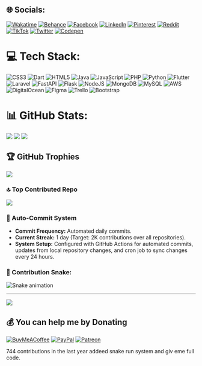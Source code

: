 ## 🌐 Socials:
[![Wakatime](https://wakatime.com/badge/user/2125b323-7ce2-4ea2-b733-03221534070e.svg)](https://wakatime.com/@codersantoshadhikari)
[![Behance](https://img.shields.io/badge/Behance-1769ff?logo=behance&logoColor=white)](https://behance.net/codersantoshadhikari)
[![Facebook](https://img.shields.io/badge/Facebook-%231877F2.svg?logo=Facebook&logoColor=white)](https://facebook.com/codersantoshadhikari)
[![LinkedIn](https://img.shields.io/badge/LinkedIn-%230077B5.svg?logo=linkedin&logoColor=white)](https://linkedin.com/in/codersantoshadhikari)
[![Pinterest](https://img.shields.io/badge/Pinterest-%23E60023.svg?logo=Pinterest&logoColor=white)](https://pinterest.com/codersantoshadhikari)
[![Reddit](https://img.shields.io/badge/Reddit-%23FF4500.svg?logo=Reddit&logoColor=white)](https://reddit.com/user/codersantoshadhikari)
[![TikTok](https://img.shields.io/badge/TikTok-%23000000.svg?logo=TikTok&logoColor=white)](https://tiktok.com/@codersantoshadhikari)
[![Twitter](https://img.shields.io/badge/Twitter-%231DA1F2.svg?logo=Twitter&logoColor=white)](https://twitter.com/codersantoshadhikari)
[![Codepen](https://img.shields.io/badge/Codepen-000000?style=for-the-badge&logo=codepen&logoColor=white)](https://codepen.io/codersantoshadhikari)

# 💻 Tech Stack:
![CSS3](https://img.shields.io/badge/css3-%231572B6.svg?style=for-the-badge&logo=css3&logoColor=white)
![Dart](https://img.shields.io/badge/dart-%230175C2.svg?style=for-the-badge&logo=dart&logoColor=white)
![HTML5](https://img.shields.io/badge/html5-%23E34F26.svg?style=for-the-badge&logo=html5&logoColor=white)
![Java](https://img.shields.io/badge/java-%23ED8B00.svg?style=for-the-badge&logo=java&logoColor=white)
![JavaScript](https://img.shields.io/badge/javascript-%23323330.svg?style=for-the-badge&logo=javascript&logoColor=%23F7DF1E)
![PHP](https://img.shields.io/badge/php-%23777BB4.svg?style=for-the-badge&logo=php&logoColor=white)
![Python](https://img.shields.io/badge/python-3670A0?style=for-the-badge&logo=python&logoColor=ffdd54)
![Flutter](https://img.shields.io/badge/Flutter-%2302569B.svg?style=for-the-badge&logo=Flutter&logoColor=white)
![Laravel](https://img.shields.io/badge/laravel-%23FF2D20.svg?style=for-the-badge&logo=laravel&logoColor=white)
![FastAPI](https://img.shields.io/badge/FastAPI-005571?style=for-the-badge&logo=fastapi)
![Flask](https://img.shields.io/badge/flask-%23000.svg?style=for-the-badge&logo=flask&logoColor=white)
![NodeJS](https://img.shields.io/badge/node.js-6DA55F?style=for-the-badge&logo=node.js&logoColor=white)
![MongoDB](https://img.shields.io/badge/MongoDB-%234ea94b.svg?style=for-the-badge&logo=mongodb&logoColor=white)
![MySQL](https://img.shields.io/badge/mysql-%2300f.svg?style=for-the-badge&logo=mysql&logoColor=white)
![AWS](https://img.shields.io/badge/AWS-%23FF9900.svg?style=for-the-badge&logo=amazon-aws&logoColor=white)
![DigitalOcean](https://img.shields.io/badge/DigitalOcean-%230167ff.svg?style=for-the-badge&logo=digitalOcean&logoColor=white)
![Figma](https://img.shields.io/badge/figma-%23F24E1E.svg?style=for-the-badge&logo=figma&logoColor=white)
![Trello](https://img.shields.io/badge/Trello-%23026AA7.svg?style=for-the-badge&logo=Trello&logoColor=white)
![Bootstrap](https://img.shields.io/badge/bootstrap-%23563D7C.svg?style=for-the-badge&logo=bootstrap&logoColor=white)

# 📊 GitHub Stats:
![](https://github-readme-stats.vercel.app/api?username=codersantoshadhikari&theme=radical&hide_border=false&include_all_commits=true&count_private=true)
![](https://github-readme-streak-stats.herokuapp.com/?user=codersantoshadhikari&theme=radical&hide_border=false)
![](https://github-readme-stats.vercel.app/api/top-langs/?username=codersantoshadhikari&theme=radical&hide_border=false&include_all_commits=true&count_private=true&layout=compact)

## 🏆 GitHub Trophies
![](https://github-profile-trophy.vercel.app/?username=codersantoshadhikari&theme=radical&no-frame=false&no-bg=true&margin-w=4)

### 🔝 Top Contributed Repo
![](https://github-contributor-stats.vercel.app/api?username=codersantoshadhikari&limit=5&theme=dark&combine_all_yearly_contributions=true)

### 🚀 Auto-Commit System
- **Commit Frequency:** Automated daily commits.
- **Current Streak:** 1 day (Target: 2K contributions over all repositories).
- **System Setup:** Configured with GitHub Actions for automated commits, updates from local repository changes, and cron job to sync changes every 24 hours.

### 🐍 Contribution Snake:
![Snake animation](https://github.com/codersantoshadhikari/codersantoshadhikari/blob/output/github-contribution-grid-snake.svg)

---
[![](https://visitcount.itsvg.in/api?id=codersantoshadhikari&icon=0&color=1)](https://visitcount.itsvg.in)

## 💰 You can help me by Donating
[![BuyMeACoffee](https://img.shields.io/badge/Buy%20Me%20a%20Coffee-ffdd00?style=for-the-badge&logo=buy-me-a-coffee&logoColor=black)](https://buymeacoffee.com/codersantoshadhikari)
[![PayPal](https://img.shields.io/badge/PayPal-00457C?style=for-the-badge&logo=paypal&logoColor=white)](https://paypal.me/codersantoshadhikari)
[![Patreon](https://img.shields.io/badge/Patreon-F96854?style=for-the-badge&logo=patreon&logoColor=white)](https://patreon.com/codersantoshadhikari)

<!-- Proudly created with GPRM ( https://gprm.itsvg.in ) -->

744 contributions in the last year addeed snake run system and giv eme full code.
